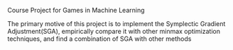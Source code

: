 Course Project for Games in Machine Learning

The primary motive of this project is to implement the Symplectic Gradient Adjustment(SGA), empirically compare it with other minmax optimization techniques, and find a combination of SGA with other methods

